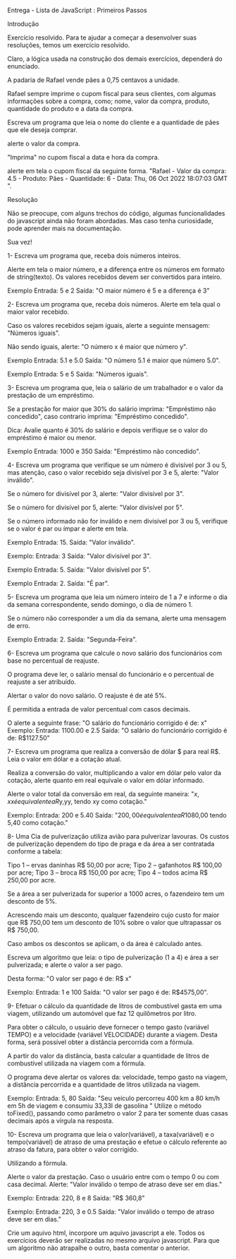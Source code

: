 Entrega - Lista de JavaScript : Primeiros Passos

Introdução

Exercício resolvido.
Para te ajudar a começar a desenvolver suas resoluções, temos um exercício resolvido.

Claro, a lógica usada na construção dos demais exercícios, dependerá do enunciado.


A padaria de Rafael vende pães a 0,75 centavos a unidade.

Rafael sempre imprime o cupom fiscal para seus clientes, com algumas informações sobre a compra, como; nome, valor da compra, produto, quantidade do produto e a data da compra.

Escreva um programa que leia o nome do cliente e a quantidade de pães que ele deseja comprar.

alerte o valor da compra.

"Imprima" no cupom fiscal a data e hora da compra.

alerte em tela o cupom fiscal da seguinte forma.
⁠"Rafael - Valor da compra: 4.5 - Produto: Pães - Quantidade: 6 - Data: Thu, 06 Oct 2022 18:07:03 GMT ".

Resolução

<!-- let nomeCliente = prompt("Digite o nome do cliente");
let qtdPaes = parseInt(prompt("Quantas unidades de pães ?"));

let valorCompra = parseFloat(qtdPaes * 0.75);

alert(`Valor da compra é: ${valorCompra.toFixed(2)}`);

let data = Date.now();
let hoje = new Date(data).toUTCString();

alert(
  `${nomeCliente} - Valor da compra: ${valorCompra} - Produto: Pães - Quantidade: ${qtdPaes} - Data: ${hoje} `
); -->

Não se preocupe, com alguns trechos do código, algumas funcionalidades do javascript ainda não foram abordadas. Mas caso tenha curiosidade, pode aprender mais na documentação.

Sua vez!

1- Escreva um programa que, receba dois números inteiros.

Alerte em tela o maior número, e a diferença entre os números em formato de string(texto). Os valores recebidos devem ser convertidos para inteiro.

Exemplo
Entrada: 5 e 2
Saída: "O maior número é 5 e a diferença é 3"

2- Escreva um programa que, receba dois números. ⁠Alerte em tela qual o maior valor recebido.

Caso os valores recebidos sejam iguais, alerte a seguinte mensagem: "Números iguais".

Não sendo iguais, alerte: "O número x é maior que número y".

⁠⁠Exemplo
Entrada: 5.1 e 5.0
Saída: "O número 5.1 é maior que número 5.0".

Exemplo
Entrada: 5 e 5
Saída: "Números iguais".

3- Escreva um programa que, leia o salário de um trabalhador e o valor da prestação de um empréstimo.

Se a prestação for maior que 30% do salário imprima: "Empréstimo não concedido", caso contrario imprima: "Empréstimo concedido".

⁠Dica: Avalie quanto é 30% do salário e depois verifique se o valor do empréstimo é maior ou menor.

Exemplo
Entrada: 1000 e 350
Saída: "Empréstimo não concedido".

4- Escreva um programa que verifique se um número é divisível por 3 ou 5, mas atenção, caso o valor recebido seja divisível por 3 e 5, alerte: "Valor inválido".

Se o número for divisível por 3, alerte: "Valor divisível por 3".

Se o número for divisível por 5, alerte: "Valor divisível por 5".

Se o número informado não for inválido e nem divisível por 3 ou 5, verifique se o valor é par ou ímpar e alerte em tela.

Exemplo
Entrada: 15.
Saída: "Valor inválido".

Exemplo:
Entrada: 3
Saída: "Valor divisível por 3".

Exemplo
Entrada: 5.
Saída: "Valor divisível por 5".

⁠Exemplo
Entrada: 2.
Saída: "É par".

5- Escreva um programa que leia um número inteiro de 1 a 7 e informe o dia da semana
correspondente, sendo domingo, o dia de número 1.

Se o número não corresponder a um dia da semana, alerte uma mensagem de erro.


⁠⁠Exemplo
Entrada: 2.
Saída: "Segunda-Feira".

6- Escreva um programa que calcule o novo salário dos funcionários com base no percentual de reajuste.

O programa deve ler, o salário mensal do funcionário e o percentual de reajuste a ser atribuído.

Alertar o valor do novo salário.
O reajuste é de até 5%.

É permitida a entrada de valor percentual com casos decimais.

O alerte a seguinte frase: "O salário do funcionário corrigido é de: x"
Exemplo:
Entrada: 1100.00 e 2.5
Saída: "O salário do funcionário corrigido é de: R$1127.50"

7- Escreva um programa que realiza a conversão de dólar $ para real R$.
Leia o valor em dólar e a cotação atual.

Realiza a conversão do valor, multiplicando a valor em dólar pelo valor da cotação, alerte quanto em real equivale o valor em dólar informado.

Alerte o valor total da conversão em real, da seguinte maneira: "$x,xx é equivalente a R$y,yy, tendo xy como cotação."

Exemplo:
Entrada: 200 e 5.40
Saída: "$200,00 é equivalente a R$1080,00 tendo 5,40 como cotação."

8- Uma Cia de pulverização utiliza avião para pulverizar lavouras.
Os custos de pulverização dependem do tipo de praga e da área a ser contratada conforme a tabela:


Tipo 1 – ervas daninhas R$ 50,00 por acre;
Tipo 2 – gafanhotos R$ 100,00 por acre;
Tipo 3 – broca R$ 150,00 por acre;
Tipo 4 – todos acima R$ 250,00 por acre.

Se a área a ser pulverizada for superior a 1000 acres, o fazendeiro tem um desconto de 5%.

Acrescendo mais um desconto, qualquer fazendeiro cujo custo for maior que R$ 750,00 tem um desconto de 10% sobre o valor que ultrapassar os R$ 750,00.

Caso ambos os descontos se aplicam, o da área é calculado antes.

Escreva um algoritmo que leia: o tipo de pulverização (1 a 4) e área a ser pulverizada; e alerte o valor a ser pago.

Desta forma: "O valor ser pago é de: R$ x"

Exemplo:
Entrada: 1 e 100
Saída: "O valor ser pago é de: R$4575,00".

9- Efetuar o cálculo da quantidade de litros de combustível gasta em uma viagem, utilizando um automóvel que faz 12 quilômetros por litro.

Para obter o cálculo, o usuário deve fornecer o tempo gasto (variável TEMPO) e a velocidade (variável VELOCIDADE) durante a viagem.
Desta forma, será possível obter a distância percorrida com a fórmula.

<!-- DISTÂNCIA = TEMPO * VELOCIDADE. -->

A partir do valor da distância, basta calcular a quantidade de litros de combustível utilizada na viagem com a fórmula.

<!-- ⁠LITROS_USADOS = DISTÂNCIA / 12.  -->

O programa deve alertar os valores da: velocidade, tempo gasto na viagem, a distância percorrida e a quantidade de litros utilizada na viagem.

Exemplo:
Entrada: 5, 80
Saída: "Seu veículo percorreu 400 km a 80 km/h em 5h de viagem e consumiu 33,33l de gasolina "
Utilize o método toFixed(), passando como parâmetro o valor 2 para ter somente duas casas decimais após a vírgula na resposta.

10- Escreva um programa que leia o valor(variável), a taxa(variável) e o tempo(variável) de atraso de uma prestação e efetue o cálculo referente ao atraso da fatura, para obter o valor corrigido.

Utilizando a fórmula.

<!-- ⁠PRESTAÇÃO = VALOR + (VALOR* (TAXA/100) * TEMPO). -->

Alerte o valor da prestação. Caso o usuário entre com o tempo 0 ou com casa decimal. Alerte: "Valor inválido o tempo de atraso deve ser em dias."

Exemplo:
⁠Entrada: 220, 8 e 8
Saída: "R$ 360,8"

Exemplo:
Entrada: 220, 3 e 0.5
Saída: "Valor inválido o tempo de atraso deve ser em dias."

Crie um aquivo html, incorpore um aquivo javascript a ele. Todos os exercícios deverão ser realizadas no mesmo arquivo javascript.
Para que um algoritmo não atrapalhe o outro, basta comentar o anterior.